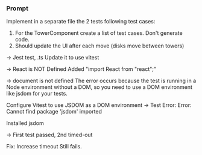 ### Prompt

Implement in a separate file the 2 tests following test cases:

1. For the TowerComponent create a list of test cases. Don't generate code.
2. Should update the UI after each move (disks move between towers)

-> Jest test, .ts
Update it to use vitest

-> React is NOT Defined
Added "import React from "react";"

-> document is not defined
The error occurs because the test is running in a Node environment without a DOM, so you need to use a DOM environment like jsdom for your tests.

Configure Vitest to use JSDOM as a DOM environment
-> Test Error: Error: Cannot find package 'jsdom' imported

Installed jsdom

-> First test passed, 2nd timed-out

Fix: Increase timeout
Still fails.
